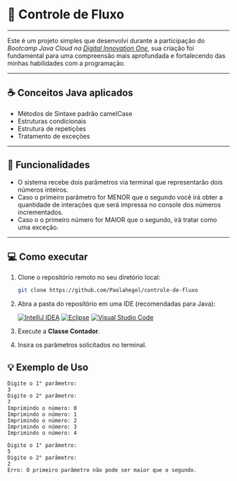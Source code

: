 # 🔄 Controle de Fluxo 
---
Este é um projeto simples que desenvolvi durante a participação do *Bootcamp Java Cloud na [Digital Innovation One](https://www.dio.me/)*, sua criação foi fundamental para uma compreensão mais aprofundada e fortalecendo das minhas habilidades com a programação.

---

## ☕ Conceitos Java aplicados
- Métodos de Sintaxe padrão camelCase
- Estruturas condicionais
- Estrutura de repetições
- Tratamento de exceções

---

## 📌 Funcionalidades
- O sistema recebe dois parâmetros via terminal que representarão dois números inteiros.
- Caso o primeiro parâmetro for MENOR que o segundo você irá obter a quantidade de interações que será impressa no console dos números incrementados.
- Caso o o primeiro número for MAIOR que o segundo, irá tratar como uma exceção.

---

## 💻 Como executar
1. Clone o repositório remoto no seu diretório local:
   ```bash
   git clone https://github.com/Paolahegel/controle-de-fluxo
   ```

2. Abra a pasta do reposítório em uma IDE (recomendadas para Java):
   
    [![IntelliJ IDEA](https://img.shields.io/badge/IntelliJ_IDEA-000000.svg?logo=intellij-idea&logoColor=white&style=for-the-badge&height=40)](https://www.jetbrains.com/idea/)
    [![Eclipse](https://img.shields.io/badge/Eclipse-2C2255.svg?logo=eclipse&logoColor=white&style=for-the-badge&height=40)](https://www.eclipse.org/)
    [![Visual Studio Code](https://img.shields.io/badge/Visual_Studio_Code-0078d7.svg?logo=visual-studio-code&logoColor=white&style=for-the-badge&height=40)](https://code.visualstudio.com/)

3. Execute a **Classe Contador**.
4. Insira os parâmetros solicitados no terminal.

## 💡 Exemplo de Uso
```plaintext
Digite o 1° parâmetro:
3
Digite o 2° parâmetro:
7
Imprimindo o número: 0
Imprimindo o número: 1
Imprimindo o número: 2
Imprimindo o número: 3
Imprimindo o número: 4

Digite o 1° parâmetro:
5
Digite o 2° parâmetro:
2
Erro: O primeiro parâmetro não pode ser maior que o segundo.
